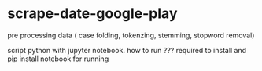 # scrape-date-google-play
pre processing data ( case folding, tokenzing, stemming, stopword removal)

script python with jupyter notebook.
how to run ???
required to install and pip install notebook for running
